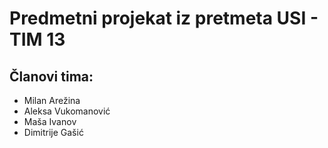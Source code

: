 # Predmetni projekat iz pretmeta USI - TIM 13

## Članovi tima:
* Milan Arežina
* Aleksa Vukomanović
* Maša Ivanov
* Dimitrije Gašić
